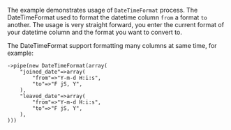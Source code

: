 The example demonstrates usage of `DateTimeFormat` process. The DateTimeFormat used to format the datetime column `from` a format `to` another. The usage is very straight forward, you enter the current format of your datetime column and the format you want to convert to.

The DateTimeFormat support formatting many columns at same time, for example:

```
->pipe(new DateTimeFormat(array(
    "joined_date"=>array(
        "from"=>"Y-m-d H:i:s",
        "to"=>"F jS, Y",
    ),
    "leaved_date"=>array(
        "from"=>"Y-m-d H:i:s",
        "to"=>"F jS, Y",
    ),
)))
```
